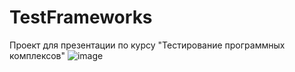 # TestFrameworks
Проект для презентации по курсу "Тестирование программных комплексов"
![image](https://github.com/user-attachments/assets/2e38a325-79bf-4b96-b5d9-72225213dfa0)
